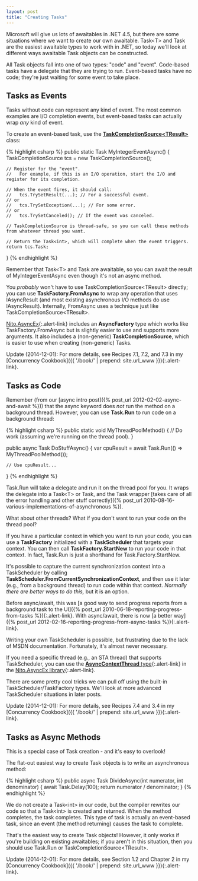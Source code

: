 ```yaml
---
layout: post
title: "Creating Tasks"
---
```

Microsoft will give us lots of awaitables in .NET 4.5, but there are some situations where we want to create our own awaitable. Task\<T> and Task are the easiest awaitable types to work with in .NET, so today we'll look at different ways awaitable Task objects can be constructed.

All Task objects fall into one of two types: "code" and "event". Code-based tasks have a delegate that they are trying to run. Event-based tasks have no code; they're just waiting for some event to take place.

## Tasks as Events

Tasks without code can represent any kind of event. The most common examples are I/O completion events, but event-based tasks can actually wrap _any_ kind of event.

To create an event-based task, use the [**TaskCompletionSource\<TResult>**](http://msdn.microsoft.com/en-us/library/dd449174.aspx) class:

{% highlight csharp %}
public static Task<int> MyIntegerEventAsync()
{
    TaskCompletionSource<int> tcs = new TaskCompletionSource<int>();
    
    // Register for the "event".
    //   For example, if this is an I/O operation, start the I/O and register for its completion.
    
    // When the event fires, it should call:
    //   tcs.TrySetResult(...); // For a successful event.
    // or
    //   tcs.TrySetException(...); // For some error.
    // or
    //   tcs.TrySetCanceled(); // If the event was canceled.
    
    // TaskCompletionSource is thread-safe, so you can call these methods from whatever thread you want.
    
    // Return the Task<int>, which will complete when the event triggers.
    return tcs.Task;
}
{% endhighlight %}

Remember that Task\<T> and Task are awaitable, so you can await the result of MyIntegerEventAsync even though it's not an async method.

You _probably_ won't have to use TaskCompletionSource\<TResult> directly; you can use **TaskFactory.FromAsync** to wrap any operation that uses IAsyncResult (and most existing asynchronous I/O methods do use IAsyncResult). Internally, FromAsync uses a technique just like TaskCompletionSource\<TResult>.

<div class="alert alert-info" markdown="1">
<i class="fa fa-hand-o-right fa-2x pull-left"></i>

[Nito.AsyncEx](http://nuget.org/packages/Nito.AsyncEx){:.alert-link} includes an **AsyncFactory** type which works like TaskFactory.FromAsync but is slightly easier to use and supports more arguments. It also includes a (non-generic) **TaskCompletionSource**, which is easier to use when creating (non-generic) Tasks.
</div>

<div class="alert alert-info" markdown="1">
<i class="fa fa-hand-o-right fa-2x pull-left"></i>

Update (2014-12-01): For more details, see Recipes 7.1, 7.2, and 7.3 in my [Concurrency Cookbook]({{ '/book/' | prepend: site.url_www }}){:.alert-link}.
</div>

## Tasks as Code

Remember (from our [async intro post]({% post_url 2012-02-02-async-and-await %})) that the async keyword does _not_ run the method on a background thread. However, you can use **Task.Run** to run code on a background thread:

{% highlight csharp %}
public static void MyThreadPoolMethod()
{
    // Do work (assuming we're running on the thread pool).
}
    
public async Task DoStuffAsync()
{
    var cpuResult = await Task.Run(() => MyThreadPoolMethod());
    
    // Use cpuResult...
}
{% endhighlight %}

Task.Run will take a delegate and run it on the thread pool for you. It wraps the delegate into a Task\<T> or Task, and the Task wrapper [takes care of all the error handling and other stuff correctly]({% post_url 2010-08-16-various-implementations-of-asynchronous %}).

What about other threads? What if you don't want to run your code on the thread pool?

If you have a particular context in which you want to run your code, you can use a **TaskFactory** initialized with a **TaskScheduler** that targets your context. You can then call **TaskFactory.StartNew** to run your code in that context. In fact, Task.Run is just a shorthand for Task.Factory.StartNew.

It's possible to capture the current synchronization context into a TaskScheduler by calling **TaskScheduler.FromCurrentSynchronizationContext**, and then use it later (e.g., from a background thread) to run code within that context. _Normally there are better ways to do this,_ but it is an option.

<div class="alert alert-info" markdown="1">
<i class="fa fa-hand-o-right fa-2x pull-left"></i>

Before async/await, this was [a good way to send progress reports from a background task to the UI]({% post_url 2010-06-18-reporting-progress-from-tasks %}){:.alert-link}. With async/await, there is now [a better way]({% post_url 2012-02-16-reporting-progress-from-async-tasks %}){:.alert-link}.
</div>

Writing your own TaskScheduler is possible, but frustrating due to the lack of MSDN documentation. Fortunately, it's almost never necessary.

<div class="alert alert-info" markdown="1">
<i class="fa fa-hand-o-right fa-2x pull-left"></i>

If you need a specific thread (e.g., an STA thread) that supports TaskScheduler, you can use the [**AsyncContextThread** type](http://nitoasyncex.codeplex.com/wikipage?title=AsyncContextThread){:.alert-link} in the [Nito.AsyncEx library](http://nuget.org/packages/Nito.AsyncEx){:.alert-link}.
</div>

There are some pretty cool tricks we can pull off using the built-in TaskScheduler/TaskFactory types. We'll look at more advanced TaskScheduler situations in later posts.

<div class="alert alert-info" markdown="1">
<i class="fa fa-hand-o-right fa-2x pull-left"></i>

Update (2014-12-01): For more details, see Recipes 7.4 and 3.4 in my [Concurrency Cookbook]({{ '/book/' | prepend: site.url_www }}){:.alert-link}.
</div>

## Tasks as Async Methods

This is a special case of Task creation - and it's easy to overlook!

The flat-out easiest way to create Task objects is to write an asynchronous method:

{% highlight csharp %}
public async Task<int> DivideAsync(int numerator, int denominator)
{
    await Task.Delay(100);
    return numerator / denominator;
}
{% endhighlight %}

We do not create a Task\<int> in our code, but the compiler rewrites our code so that a Task\<int> is created and returned. When the method completes, the task completes. This type of task is actually an event-based task, since an event (the method returning) causes the task to complete.

That's the easiest way to create Task objects! However, it only works if you're building on existing awaitables; if you aren't in this situation, then you should use Task.Run or TaskCompletionSource\<TResult>.

<div class="alert alert-info" markdown="1">
<i class="fa fa-hand-o-right fa-2x pull-left"></i>

Update (2014-12-01): For more details, see Section 1.2 and Chapter 2 in my [Concurrency Cookbook]({{ '/book/' | prepend: site.url_www }}){:.alert-link}.
</div>
